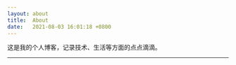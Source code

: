 ```yaml
---
layout: about
title:  About
date:   2021-08-03 16:01:18 +0800
---
```


这是我的个人博客，记录技术、生活等方面的点点滴滴。

<hr />